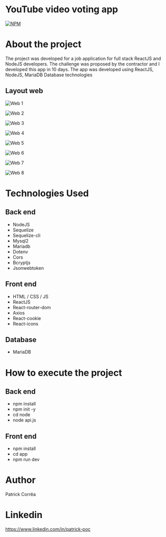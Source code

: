 # YouTube video voting app
[![NPM](https://img.shields.io/npm/l/react)](https://github.com/poc1212/app_voting_on_youtube_videos/blob/master/LICENSE) 

# About the project

The project was developed for a job application for full stack ReactJS and NodeJS developers.
The challenge was proposed by the contractor and I developed this app in 10 days.
The app was developed using ReactJS, NodeJS, MariaDB Database technologies

## Layout web
![Web 1](https://github.com/poc1212/assets/blob/master/assets_app_voting_youtube/1.png)

![Web 2](https://github.com/poc1212/assets/blob/master/assets_app_voting_youtube/2.png)

![Web 3](https://github.com/poc1212/assets/blob/master/assets_app_voting_youtube/3.png)

![Web 4](https://github.com/poc1212/assets/blob/master/assets_app_voting_youtube/4.png)

![Web 5](https://github.com/poc1212/assets/blob/master/assets_app_voting_youtube/5.png)

![Web 6](https://github.com/poc1212/assets/blob/master/assets_app_voting_youtube/6.png)

![Web 7](https://github.com/poc1212/assets/blob/master/assets_app_voting_youtube/7.png)

![Web 8](https://github.com/poc1212/assets/blob/master/assets_app_voting_youtube/8.png)

# Technologies Used
## Back end
- NodeJS
- Sequelize
- Sequelize-cli
- Mysql2
- Mariadb
- Dotenv
- Cors
- Bcryptjs
- Jsonwebtoken
## Front end
- HTML / CSS / JS 
- ReactJS
- React-router-dom
- Axios
- React-cookie
- React-icons
## Database
- MariaDB
# How to execute the project

## Back end
- npm install 
- npm init -y 
- cd node 
- node api.js 

## Front end
- npm install
- cd app
- npm run dev

# Author
Patrick Corrêa

# Linkedin
https://www.linkedin.com/in/patrick-poc

